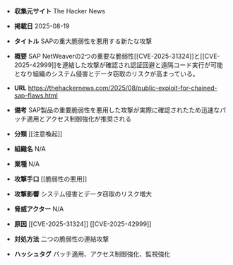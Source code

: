 - **収集元サイト**
The Hacker News

- **掲載日**
2025-08-19

- **タイトル**
SAPの重大脆弱性を悪用する新たな攻撃

- **概要**
SAP NetWeaverの2つの重要な脆弱性[[CVE-2025-31324]]と[[CVE-2025-42999]]を連結した攻撃が確認され認証回避と遠隔コード実行が可能となり組織のシステム侵害とデータ窃取のリスクが高まっている。

- **URL**
https://thehackernews.com/2025/08/public-exploit-for-chained-sap-flaws.html

- **備考**
SAP製品の重要脆弱性を悪用した攻撃が実際に確認されたため迅速なパッチ適用とアクセス制御強化が推奨される

- **分類**
[[注意喚起]]

- **組織名**
N/A

- **業種**
N/A

- **攻撃手口**
[[脆弱性の悪用]]

- **攻撃影響**
システム侵害とデータ窃取のリスク増大

- **脅威アクター**
N/A

- **原因**
[[CVE-2025-31324]] [[CVE-2025-42999]]

- **対処方法**
二つの脆弱性の連結攻撃

- **ハッシュタグ**
パッチ適用、アクセス制御強化、監視強化

